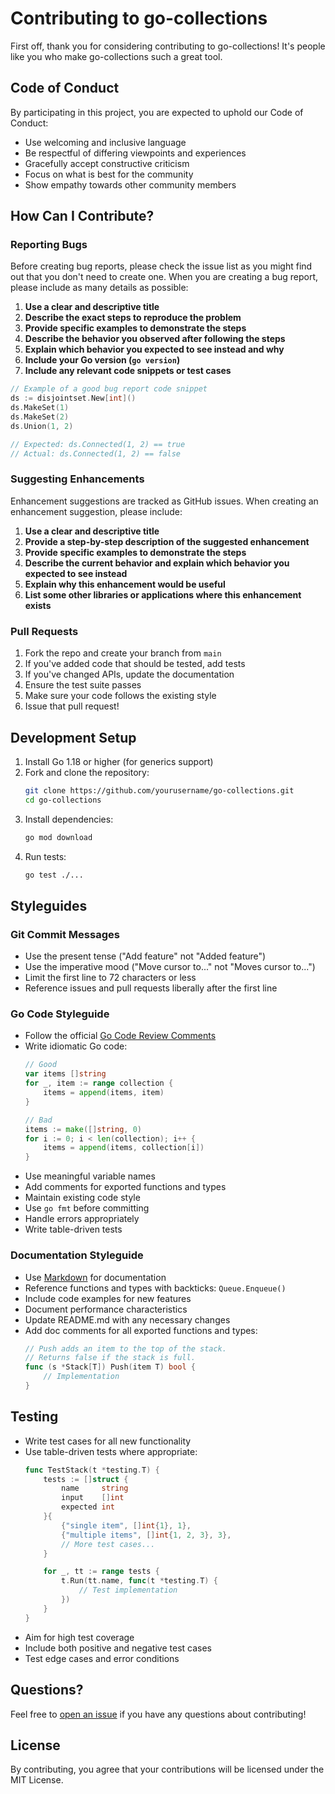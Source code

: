 # Contributing to go-collections

First off, thank you for considering contributing to go-collections! It's people like you who make go-collections such a great tool.

## Code of Conduct

By participating in this project, you are expected to uphold our Code of Conduct:

- Use welcoming and inclusive language
- Be respectful of differing viewpoints and experiences
- Gracefully accept constructive criticism
- Focus on what is best for the community
- Show empathy towards other community members

## How Can I Contribute?

### Reporting Bugs

Before creating bug reports, please check the issue list as you might find out that you don't need to create one. When you are creating a bug report, please include as many details as possible:

1. **Use a clear and descriptive title**
2. **Describe the exact steps to reproduce the problem**
3. **Provide specific examples to demonstrate the steps**
4. **Describe the behavior you observed after following the steps**
5. **Explain which behavior you expected to see instead and why**
6. **Include your Go version (`go version`)**
7. **Include any relevant code snippets or test cases**

```go
// Example of a good bug report code snippet
ds := disjointset.New[int]()
ds.MakeSet(1)
ds.MakeSet(2)
ds.Union(1, 2)

// Expected: ds.Connected(1, 2) == true
// Actual: ds.Connected(1, 2) == false
```

### Suggesting Enhancements

Enhancement suggestions are tracked as GitHub issues. When creating an enhancement suggestion, please include:

1. **Use a clear and descriptive title**
2. **Provide a step-by-step description of the suggested enhancement**
3. **Provide specific examples to demonstrate the steps**
4. **Describe the current behavior and explain which behavior you expected to see instead**
5. **Explain why this enhancement would be useful**
6. **List some other libraries or applications where this enhancement exists**

### Pull Requests

1. Fork the repo and create your branch from `main`
2. If you've added code that should be tested, add tests
3. If you've changed APIs, update the documentation
4. Ensure the test suite passes
5. Make sure your code follows the existing style
6. Issue that pull request!

## Development Setup

1. Install Go 1.18 or higher (for generics support)
2. Fork and clone the repository:
   ```bash
   git clone https://github.com/yourusername/go-collections.git
   cd go-collections
   ```
3. Install dependencies:
   ```bash
   go mod download
   ```
4. Run tests:
   ```bash
   go test ./...
   ```

## Styleguides

### Git Commit Messages

* Use the present tense ("Add feature" not "Added feature")
* Use the imperative mood ("Move cursor to..." not "Moves cursor to...")
* Limit the first line to 72 characters or less
* Reference issues and pull requests liberally after the first line

### Go Code Styleguide

* Follow the official [Go Code Review Comments](https://github.com/golang/go/wiki/CodeReviewComments)
* Write idiomatic Go code:
  ```go
  // Good
  var items []string
  for _, item := range collection {
      items = append(items, item)
  }

  // Bad
  items := make([]string, 0)
  for i := 0; i < len(collection); i++ {
      items = append(items, collection[i])
  }
  ```
* Use meaningful variable names
* Add comments for exported functions and types
* Maintain existing code style
* Use `go fmt` before committing
* Handle errors appropriately
* Write table-driven tests

### Documentation Styleguide

* Use [Markdown](https://guides.github.com/features/mastering-markdown/) for documentation
* Reference functions and types with backticks: `Queue.Enqueue()`
* Include code examples for new features
* Document performance characteristics
* Update README.md with any necessary changes
* Add doc comments for all exported functions and types:
  ```go
  // Push adds an item to the top of the stack.
  // Returns false if the stack is full.
  func (s *Stack[T]) Push(item T) bool {
      // Implementation
  }
  ```

## Testing

* Write test cases for all new functionality
* Use table-driven tests where appropriate:
  ```go
  func TestStack(t *testing.T) {
      tests := []struct {
          name     string
          input    []int
          expected int
      }{
          {"single item", []int{1}, 1},
          {"multiple items", []int{1, 2, 3}, 3},
          // More test cases...
      }

      for _, tt := range tests {
          t.Run(tt.name, func(t *testing.T) {
              // Test implementation
          })
      }
  }
  ```
* Aim for high test coverage
* Include both positive and negative test cases
* Test edge cases and error conditions

## Questions?

Feel free to [open an issue](https://github.com/idsulik/go-collections/issues/new) if you have any questions about contributing!

## License

By contributing, you agree that your contributions will be licensed under the MIT License.
